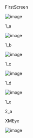 FirstScreen 

![image](https://github.com/user-attachments/assets/e73394d9-25b9-4c1a-be20-ec0cf157aa91)

1_a

![image](https://github.com/user-attachments/assets/8747d570-6228-4467-8c52-4b8578532b32)

1_b

![image](https://github.com/user-attachments/assets/5998ef40-f056-4614-b9f5-9453b2f18454)

1_c

![image](https://github.com/user-attachments/assets/959ec392-b55d-4ebb-b9a3-569290cf4965)

1_d

![image](https://github.com/user-attachments/assets/019416ac-5073-4174-99ab-211ed94a164a)

1_e



2_a



XMEye

![image](https://github.com/user-attachments/assets/acd120d3-8435-4d31-b750-c457fa454587)
